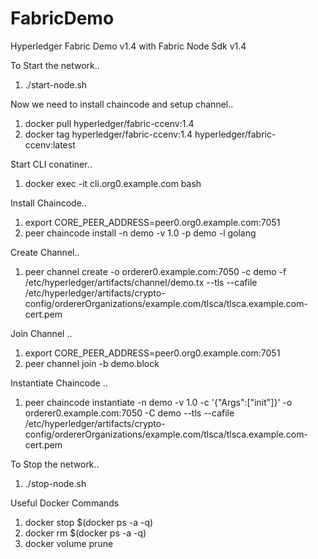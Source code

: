 # FabricDemo

Hyperledger Fabric Demo v1.4 with Fabric Node Sdk v1.4

To Start the network..

1. ./start-node.sh

Now we need to install chaincode and setup channel..

1. docker pull hyperledger/fabric-ccenv:1.4
2. docker tag hyperledger/fabric-ccenv:1.4 hyperledger/fabric-ccenv:latest

Start CLI conatiner..

1. docker exec -it cli.org0.example.com bash

Install Chaincode..
1. export CORE_PEER_ADDRESS=peer0.org0.example.com:7051
2. peer chaincode install -n demo -v 1.0 -p demo -l golang

Create Channel..

1. peer channel create -o orderer0.example.com:7050 -c demo -f /etc/hyperledger/artifacts/channel/demo.tx --tls --cafile /etc/hyperledger/artifacts/crypto-config/ordererOrganizations/example.com/tlsca/tlsca.example.com-cert.pem

Join Channel ..

1. export CORE_PEER_ADDRESS=peer0.org0.example.com:7051
2. peer channel join -b demo.block

Instantiate Chaincode .. 

1. peer chaincode instantiate -n demo -v 1.0 -c '{"Args":["init"]}' -o orderer0.example.com:7050 -C demo --tls --cafile /etc/hyperledger/artifacts/crypto-config/ordererOrganizations/example.com/tlsca/tlsca.example.com-cert.pem

To Stop the network..

1. ./stop-node.sh

Useful Docker Commands
1. docker stop $(docker ps -a -q)
2. docker rm $(docker ps -a -q)
3. docker volume prune
